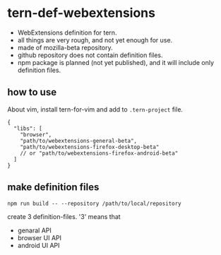 # tern-def-webextensions
 * WebExtensions definition for tern.
 * all things are very rough, and not yet enough for use.
 * made of mozilla-beta repository.
 * github repository does not contain definition files.
 * npm package is planned (not yet published), and it will include only definition files.

## how to use
About vim, install tern-for-vim and add to `.tern-project` file.

```.tern-project
{
  "libs": [
    "browser",
    "path/to/webextensions-general-beta",
    "path/to/webextensions-firefox-desktop-beta"
    // or "path/to/webextensions-firefox-android-beta"
  ]
}
```

## make definition files

`npm run build -- --repository /path/to/local/repository`

create 3 definition-files. '3' means that

 * genaral API
 * browser UI API
 * android UI API

<!-- vim:expandtab ff=unix fenc=utf-8 sw=2 -->


